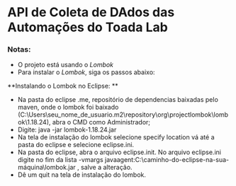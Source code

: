 # API de Coleta de DAdos das Automações do Toada Lab

### Notas:
* O projeto está usando o *Lombok*
* Para instalar o *Lombok*, siga os passos abaixo:
  
**Instalando o Lombok no Eclipse: **
* Na pasta do eclipse .me, repositório de dependencias baixadas pelo maven, onde o lombok foi baixado (C:\Users\seu_nome_de_usuario\.m2\repository\org\projectlombok\lombok\1.18.24), abra o CMD como Administrador;
* Digite: java -jar lombok-1.18.24.jar
* Na tela de instalação do lombok selecione specify location vá até a pasta do eclipse e selecione eclipse.ini.
* Na pasta do eclipse, abra o arquivo eclipse.init. No arquivo eclipse.ini digite no fim da lista -vmargs javaagent:C:\caminho-do-eclipse-na-sua-máquina\lombok.jar , salve a alteração.
* Dê um quit na tela de instalação do lombok.